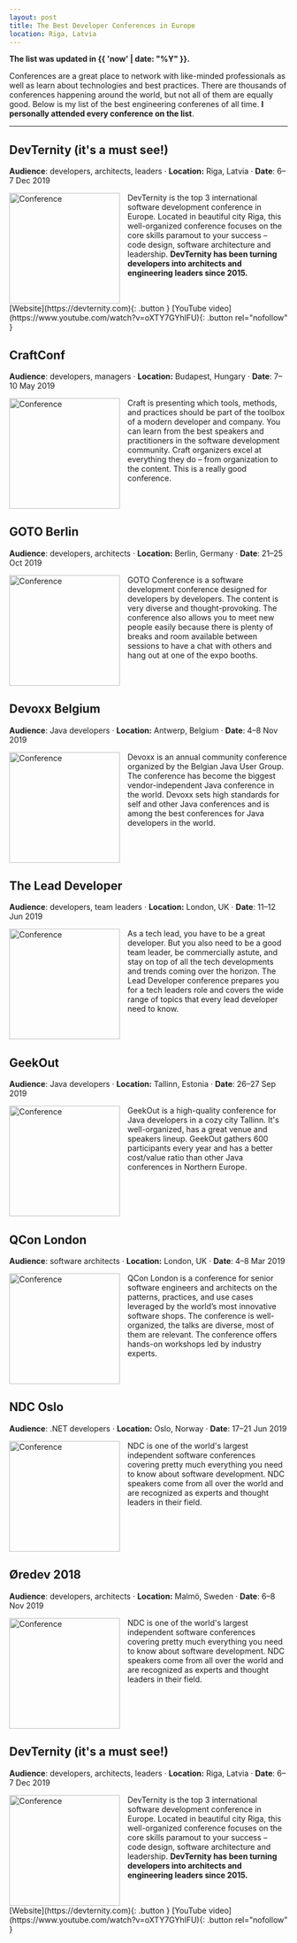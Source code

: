 ```yaml
---
layout: post
title: The Best Developer Conferences in Europe
location: Riga, Latvia
---
```


<style type="text/css">
    img[alt=Conference] {
        width: 200px;
        float: left;
        margin-right: 1em;
        filter: grayscale(70%);
    }
    br {
        clear: both;
    }
</style>

**The list was updated in {{ 'now' | date: "%Y" }}.**

Conferences are a great place to network with like-minded professionals as well as learn about technologies and best practices. There are thousands of conferences happening around the world, but not all of them are equally good. Below is my list of the best engineering conferenes of all time. **I personally attended every conference on the list**.

---

## DevTernity (it's a must see!)

**Audience**: developers, architects, leaders ·  **Location:** Riga, Latvia · **Date**: 6–7 Dec 2019

![Conference](https://avatars.io/twitter/devternity)

DevTernity is the top 3 international software development conference in Europe. Located in beautiful city Riga, this well-organized conference focuses on the core skills paramout to your success – code design, software architecture and leadership. <span class="flag-icon flag-icon-squared flag-icon-lv"></span> **DevTernity has been turning developers into architects and engineering leaders since 2015.**

<br>
[Website](https://devternity.com){: .button }
[YouTube video](https://www.youtube.com/watch?v=oXTY7GYhlFU){: .button rel="nofollow" }

## CraftConf

**Audience**: developers, managers ·  **Location:** Budapest, Hungary · **Date**: 7–10 May 2019

![Conference](https://avatars.io/twitter/craftconf)
Craft is presenting which tools, methods, and practices should be part of the toolbox of a modern developer and company. You can learn from the best speakers and practitioners in the software development community. Craft organizers excel at everything they do – from organization to the content. This is a really good conference.

<br>

## GOTO Berlin

**Audience**: developers, architects ·  **Location:** Berlin, Germany · **Date**: 21–25 Oct 2019

![Conference](https://avatars.io/twitter/gotober)

GOTO Conference is a software development conference designed for developers by developers. The content is very diverse and thought-provoking. The conference also allows you to meet new people easily because there is plenty of breaks and room available between sessions to have a chat with others and hang out at one of the expo booths.

<br>

## Devoxx Belgium

**Audience**: Java developers ·  **Location:** Antwerp, Belgium · **Date**: 4–8 Nov 2019

![Conference](https://avatars.io/twitter/devoxx)

Devoxx is an annual community conference organized by the Belgian Java User Group. The conference has become the biggest vendor-independent Java conference in the world. Devoxx sets high standards for self and other Java conferences and is among the best conferences for Java developers in the world.

<br>

## The Lead Developer

**Audience**: developers, team leaders ·  **Location:** London, UK · **Date**: 11–12 Jun 2019

![Conference](https://avatars.io/twitter/theleaddev)

As a tech lead, you have to be a great developer. But you also need to be a good team leader, be commercially astute, and stay on top of all the tech developments and trends coming over the horizon. The Lead Developer conference prepares you for a tech leaders role and covers the wide range of topics that every lead developer need to know.

<br>

## GeekOut

**Audience**: Java developers ·  **Location:** Tallinn, Estonia · **Date**: 26–27 Sep 2019

![Conference](https://avatars.io/twitter/geekoutee)

GeekOut is a high-quality conference for Java developers in a cozy city Tallinn. It's well-organized, has a great venue and speakers lineup. GeekOut gathers 600 participants every year and has a better cost/value ratio than other Java conferences in Northern Europe.

<br>

## QCon London

**Audience**: software architects ·  **Location:** London, UK · **Date**: 4–8 Mar 2019

![Conference](https://avatars.io/twitter/qconlondon)

QCon London is a conference for senior software engineers and architects on the patterns, practices, and use cases leveraged by the world’s most innovative software shops. The conference is well-organized, the talks are diverse, most of them are relevant. The conference offers hands-on workshops led by industry experts.

<br>

## NDC Oslo

**Audience**: .NET developers ·  **Location:** Oslo, Norway · **Date**: 17–21 Jun 2019

![Conference](https://avatars.io/twitter/ndc_conferences)

NDC is one of the world's largest independent software conferences covering pretty much everything you need to know about software development. NDC speakers come from all over the world and are recognized as experts and thought leaders in their field.

<br>

## Øredev 2018

**Audience**: developers, architects ·  **Location:** Malmö, Sweden · **Date**: 6–8 Nov 2019

![Conference](https://avatars.io/twitter/oredev)

NDC is one of the world's largest independent software conferences covering pretty much everything you need to know about software development. NDC speakers come from all over the world and are recognized as experts and thought leaders in their field.

<br>

## DevTernity (it's a must see!)

**Audience**: developers, architects, leaders ·  **Location:** Riga, Latvia · **Date**: 6–7 Dec 2019

![Conference](https://avatars.io/twitter/devternity)

DevTernity is the top 3 international software development conference in Europe. Located in beautiful city Riga, this well-organized conference focuses on the core skills paramout to your success – code design, software architecture and leadership. <span class="flag-icon flag-icon-squared flag-icon-lv"></span> **DevTernity has been turning developers into architects and engineering leaders since 2015.**

<br>
[Website](https://devternity.com){: .button }
[YouTube video](https://www.youtube.com/watch?v=oXTY7GYhlFU){: .button rel="nofollow" }